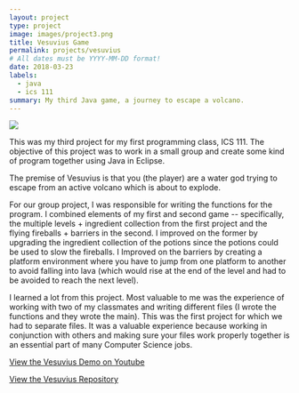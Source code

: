 ```yaml
---
layout: project
type: project
image: images/project3.png
title: Vesuvius Game
permalink: projects/vesuvius
# All dates must be YYYY-MM-DD format!
date: 2018-03-23
labels:
  - java
  - ics 111
summary: My third Java game, a journey to escape a volcano.
---
```


<img class="ui medium right floated rounded image" src="../images/project3b.png">

This was my third project for my first programming class, ICS 111. The objective of this project was to work in a small group and create some kind of program together using Java in Eclipse.

The premise of Vesuvius is that you (the player) are a water god trying to escape from an active volcano which is about to explode. 

For our group project, I was responsible for writing the functions for the program. I combined elements of my first and second game -- specifically, the multiple levels + ingredient collection from the first project and the flying fireballs + barriers in the second. I improved on the former by upgrading the ingredient collection of the potions since the potions could be used to slow the fireballs. I Improved on the barriers by creating a platform environment where you have to jump from one platform to another to avoid falling into lava (which would rise at the end of the level and had to be avoided to reach the next level). 

I learned a lot from this project. Most valuable to me was the experience of working with two of my classmates and writing different files (I wrote the functions and they wrote the main). This was the first project for which we had to separate files. It was a valuable experience because working in conjunction with others and making sure your files work properly together is an essential part of many Computer Science jobs.

<a href="https://www.youtube.com/watch?v=UZcx7qcs3dQ&t=2s"><i class="large github icon"></i>View the Vesuvius Demo on Youtube</a>

<a href="https://github.com/s-rathyen/sidhes-labyrinth"><i class="large github icon"></i>View the Vesuvius Repository</a>

